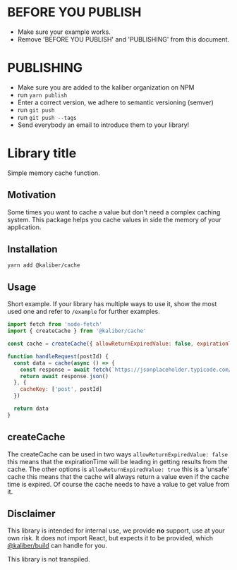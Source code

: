 # BEFORE YOU PUBLISH
- Make sure your example works.
- Remove 'BEFORE YOU PUBLISH' and 'PUBLISHING' from this document.

# PUBLISHING
- Make sure you are added to the kaliber organization on NPM
- run `yarn publish`
- Enter a correct version, we adhere to semantic versioning (semver)
- run `git push`
- run `git push --tags`
- Send everybody an email to introduce them to your library!

# Library title
Simple memory cache function.

## Motivation
Some times you want to cache a value but don't need a complex caching system. This package helps you cache values in side the memory of your application.

## Installation

```
yarn add @kaliber/cache
```

## Usage
Short example. If your library has multiple ways to use it, show the most used one and refer to `/example` for further examples.

```jsx
import fetch from 'node-fetch'
import { createCache } from '@kaliber/cache'

const cache = createCache({ allowReturnExpiredValue: false, expirationTime: 1000 })

function handleRequest(postId) {
  const data = cache(async () => {
    const response = await fetch(`https://jsonplaceholder.typicode.com/posts/${postId}`)
    return await response.json()
  }, {
    cacheKey: ['post', postId]
  })

  return data
}
```

## createCache
The createCache can be used in two ways `allowReturnExpiredValue: false` this means that the expirationTime will be leading in getting results from the cache. The other options is `allowReturnExpiredValue: true` this is a 'unsafe' cache this means that the cache will always return a value even if the cache time is expired. Of course the cache needs to have a value to get value from it.

## Disclaimer
This library is intended for internal use, we provide __no__ support, use at your own risk. It does not import React, but expects it to be provided, which [@kaliber/build](https://kaliberjs.github.io/build/) can handle for you.

This library is not transpiled.
